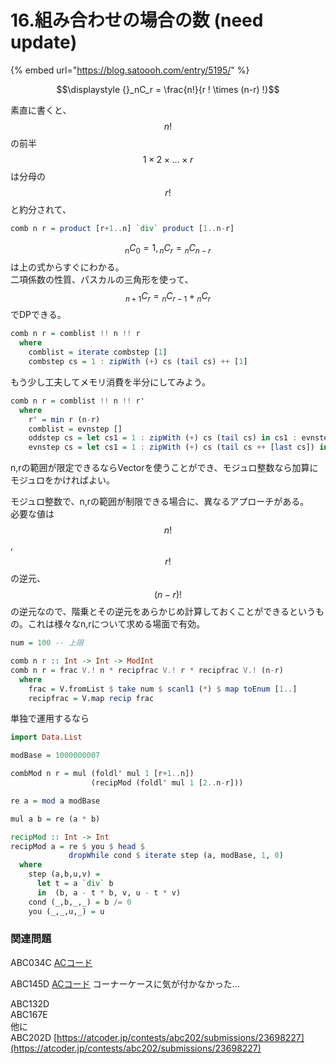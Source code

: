# 16.組み合わせの場合の数 \(need update\)

{% embed url="https://blog.satoooh.com/entry/5195/" %}

$$\displaystyle {}_nC_r = \frac{n!}{r ! \times (n-r) !}$$

素直に書くと、$$n!$$の前半$$1 \times 2 \times \dots \times r$$は分母の$$r!$$と約分されて、

```haskell
comb n r = product [r+1..n] `div` product [1..n-r]
```

$$\displaystyle {}_nC_0 = 1, {}_nC_r = {}_nC_{n-r}$$は上の式からすぐにわかる。  
二項係数の性質、パスカルの三角形を使って、$$\displaystyle {}_{n+1}C_r = {}_nC_{r-1} + {}_nC_r$$でDPできる。

```haskell
comb n r = comblist !! n !! r
  where
    comblist = iterate combstep [1]
    combstep cs = 1 : zipWith (+) cs (tail cs) ++ [1]
```

もう少し工夫してメモリ消費を半分にしてみよう。

```haskell
comb n r = comblist !! n !! r'
  where
    r' = min r (n-r)
    comblist = evnstep []
    oddstep cs = let cs1 = 1 : zipWith (+) cs (tail cs) in cs1 : evnstep cs1
    evnstep cs = let cs1 = 1 : zipWith (+) cs (tail cs ++ [last cs]) in cs1 : oddstep cs1
```

n,rの範囲が限定できるならVectorを使うことができ、モジュロ整数なら加算にモジュロをかければよい。

モジュロ整数で、n,rの範囲が制限できる場合に、異なるアプローチがある。  
必要な値は$$n!$$, $$r!$$の逆元、$$(n-r)!$$の逆元なので、階乗とその逆元をあらかじめ計算しておくことができるというもの。これは様々なn,rについて求める場面で有効。

```haskell
num = 100 -- 上限

comb n r :: Int -> Int -> ModInt
comb n r = frac V.! n * recipfrac V.! r * recipfrac V.! (n-r)
  where
    frac = V.fromList $ take num $ scanl1 (*) $ map toEnum [1..]
    recipfrac = V.map recip frac
```

単独で運用するなら

```haskell
import Data.List

modBase = 1000000007

combMod n r = mul (foldl' mul 1 [r+1..n])
                  (recipMod (foldl' mul 1 [2..n-r]))

re a = mod a modBase

mul a b = re (a * b)

recipMod :: Int -> Int
recipMod a = re $ you $ head $
             dropWhile cond $ iterate step (a, modBase, 1, 0)
  where
    step (a,b,u,v) =
      let t = a `div` b
      in  (b, a - t * b, v, u - t * v)
    cond (_,b,_,_) = b /= 0
    you (_,_,u,_) = u
```

### 関連問題

ABC034C [ACコード](https://atcoder.jp/contests/abc034/submissions/22940225)  
ABC145D [ACコード](https://atcoder.jp/contests/abc145/submissions/22940393) コーナーケースに気が付かなかった…  
ABC132D   
ABC167E  
他に  
ABC202D [https://atcoder.jp/contests/abc202/submissions/23698227](https://atcoder.jp/contests/abc202/submissions/23698227)

